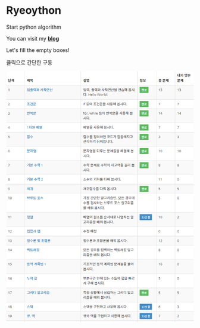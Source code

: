 # Ryeoython
Start python algorithm

You can visit my [**blog**](https://blog.naver.com/ahnrh951019)


Let's fill the empty boxes!

클릭으로 간단한 구동

![image](./img/BOJ.PNG)


